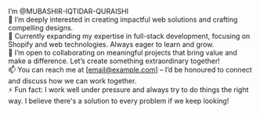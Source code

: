 I’m @MUBASHIR-IQTIDAR-QURAISHI  
👀 I’m deeply interested in creating impactful web solutions and crafting compelling designs.  
🌱 Currently expanding my expertise in full-stack development, focusing on Shopify and web technologies. Always eager to learn and grow.  
💞️ I’m open to collaborating on meaningful projects that bring value and make a difference. Let’s create something extraordinary together!  
📫 You can reach me at [email@example.com] – I’d be honoured to connect and discuss how we can work together.  
⚡ Fun fact: I work well under pressure and always try to do things the right way. I believe there's a solution to every problem if we keep looking!
